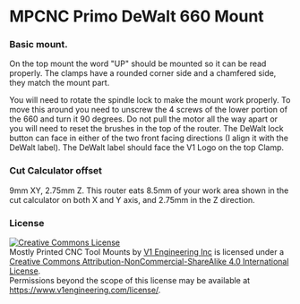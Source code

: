 # MPCNC Primo DeWalt 660 Mount

### Basic mount.

On the top mount the word "UP" should be mounted so it can be read properly. The clamps have a rounded corner side and a chamfered side, they match the mount part.

You will need to rotate the spindle lock to make the mount work properly. To move this around you need to unscrew the 4 screws of the lower portion of the 660 and turn it 90 degrees. Do not pull the motor all the way apart or you will need to reset the brushes in the top of the router. The DeWalt lock button can face in either of the two front facing directions (I align it with the DeWalt label). The DeWalt label should face the V1 Logo on the top Clamp.

### Cut Calculator offset 
9mm XY, 2.75mm Z. 
This router eats 8.5mm of your work area shown in the cut calculator on both X and Y axis, and 2.75mm in the Z direction.

### License
<a rel="license" href="http://creativecommons.org/licenses/by-nc-sa/4.0/"><img alt="Creative Commons License" style="border-width:0" src="https://i.creativecommons.org/l/by-nc-sa/4.0/88x31.png" /></a><br /><span xmlns:dct="http://purl.org/dc/terms/" href="http://purl.org/dc/dcmitype/InteractiveResource" property="dct:title" rel="dct:type">Mostly Printed CNC Tool Mounts</span> by <a xmlns:cc="http://creativecommons.org/ns#" href="https://www.v1engineering.com/" property="cc:attributionName" rel="cc:attributionURL">V1 Engineering Inc</a> is licensed under a <a rel="license" href="http://creativecommons.org/licenses/by-nc-sa/4.0/">Creative Commons Attribution-NonCommercial-ShareAlike 4.0 International License</a>.<br />Permissions beyond the scope of this license may be available at <a xmlns:cc="http://creativecommons.org/ns#" href="https://www.v1engineering.com/license/" rel="cc:morePermissions">https://www.v1engineering.com/license/</a>.
